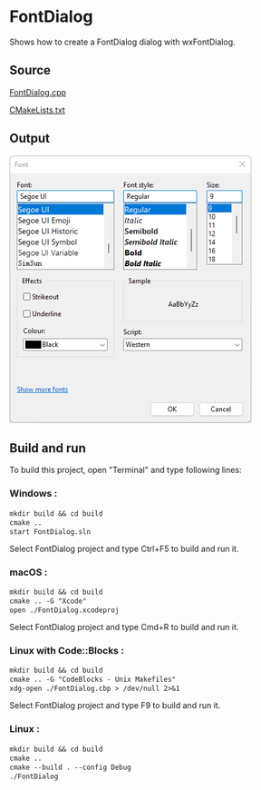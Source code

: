 # FontDialog

Shows how to create a FontDialog dialog with wxFontDialog.

## Source

[FontDialog.cpp](FontDialog.cpp)

[CMakeLists.txt](CMakeLists.txt)

## Output

![output](../../../docs/Pictures/FontDialog.png)

## Build and run

To build this project, open "Terminal" and type following lines:

### Windows :

``` shell
mkdir build && cd build
cmake .. 
start FontDialog.sln
```

Select FontDialog project and type Ctrl+F5 to build and run it.

### macOS :

``` shell
mkdir build && cd build
cmake .. -G "Xcode"
open ./FontDialog.xcodeproj
```

Select FontDialog project and type Cmd+R to build and run it.

### Linux with Code::Blocks :

``` shell
mkdir build && cd build
cmake .. -G "CodeBlocks - Unix Makefiles"
xdg-open ./FontDialog.cbp > /dev/null 2>&1
```

Select FontDialog project and type F9 to build and run it.

### Linux :

``` shell
mkdir build && cd build
cmake .. 
cmake --build . --config Debug
./FontDialog
```

